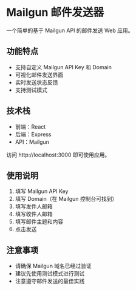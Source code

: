 # Mailgun 邮件发送器

一个简单的基于 Mailgun API 的邮件发送 Web 应用。

## 功能特点

- 支持自定义 Mailgun API Key 和 Domain
- 可视化邮件发送界面
- 实时发送状态反馈
- 支持测试模式

## 技术栈

- 前端：React
- 后端：Express
- API：Mailgun


访问 http://localhost:3000 即可使用应用。

## 使用说明

1. 填写 Mailgun API Key
2. 填写 Domain（在 Mailgun 控制台可找到）
3. 填写发件人邮箱
4. 填写收件人邮箱
5. 填写邮件主题和内容
6. 点击发送

## 注意事项

- 请确保 Mailgun 域名已经过验证
- 建议先使用测试模式进行测试
- 注意遵守邮件发送的最佳实践
